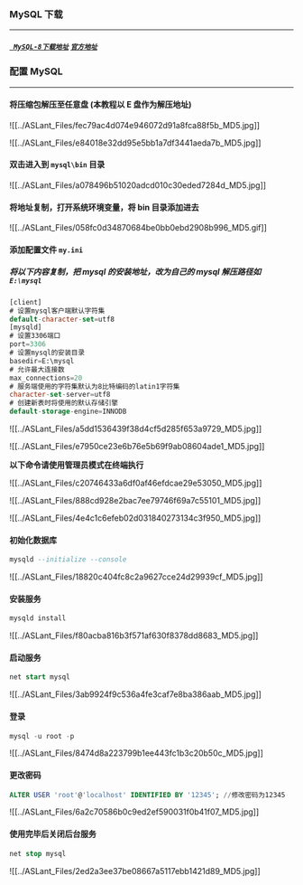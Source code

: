 ### MySQL 下载
-----   
##### [` MySQL-8下载地址`](https://cdn.mysql.com//Downloads/MySQL-8.0/mysql-8.0.32-winx64.zip) [`官方地址`](https://dev.mysql.com/downloads/mysql/)

### 配置 MySQL  
-----   
#### 将压缩包解压至任意盘 (本教程以 E 盘作为解压地址)

![[../ASLant_Files/fec79ac4d074e946072d91a8fca88f5b_MD5.jpg]]

![[../ASLant_Files/e84018e32dd95e5bb1a7df3441aeda7b_MD5.jpg]]

#### 双击进入到 ` mysql\bin ` 目录

![[../ASLant_Files/a078496b51020adcd010c30eded7284d_MD5.jpg]]

#### 将地址复制，打开系统环境变量，将 bin 目录添加进去  
![[../ASLant_Files/058fc0d34870684be0bb0ebd2908b996_MD5.gif]]    


#### 添加配置文件 ` my.ini `  

##### 将以下内容复制，把 mysql 的安装地址，改为自己的 mysql 解压路径如 `E:\mysql`   

```SQL
[client]
# 设置mysql客户端默认字符集
default-character-set=utf8 
[mysqld]
# 设置3306端口
port=3306
# 设置mysql的安装目录
basedir=E:\mysql
# 允许最大连接数
max_connections=20
# 服务端使用的字符集默认为8比特编码的latin1字符集
character-set-server=utf8
# 创建新表时将使用的默认存储引擎
default-storage-engine=INNODB   
``` 

![[../ASLant_Files/a5dd1536439f38d4cf5d285f653a9729_MD5.jpg]]   

![[../ASLant_Files/e7950ce23e6b76e5b69f9ab08604ade1_MD5.jpg]]   


**以下命令请使用管理员模式在终端执行**    

![[../ASLant_Files/c20746433a6df0af46efdcae29e53050_MD5.jpg]]   

![[../ASLant_Files/888cd928e2bac7ee79746f69a7c55101_MD5.jpg]]   

![[../ASLant_Files/4e4c1c6efeb02d031840273134c3f950_MD5.jpg]]   

#### 初始化数据库

```SQL
mysqld --initialize --console
``` 

![[../ASLant_Files/18820c404fc8c2a9627cce24d29939cf_MD5.jpg]]   

#### 安装服务
```SQL
mysqld install
``` 

![[../ASLant_Files/f80acba816b3f571af630f8378dd8683_MD5.jpg]]   

#### 启动服务
```SQl
net start mysql
``` 

![[../ASLant_Files/3ab9924f9c536a4fe3caf7e8ba386aab_MD5.jpg]]   

#### 登录
```SQL
mysql -u root -p
``` 

![[../ASLant_Files/8474d8a223799b1ee443fc1b3c20b50c_MD5.jpg]]   

#### 更改密码
```SQL
ALTER USER 'root'@'localhost' IDENTIFIED BY '12345'; //修改密码为12345 
``` 

![[../ASLant_Files/6a2c70586b0c9ed2ef590031f0b41f07_MD5.jpg]]   

#### 使用完毕后关闭后台服务
```SQL
net stop mysql
```

![[../ASLant_Files/2ed2a3ee37be08667a5117ebb1421d89_MD5.jpg]]   
